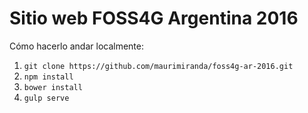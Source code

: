 # Sitio web FOSS4G Argentina 2016

Cómo hacerlo andar localmente:

1. `git clone https://github.com/maurimiranda/foss4g-ar-2016.git`
2. `npm install`
3. `bower install`
4. `gulp serve`
